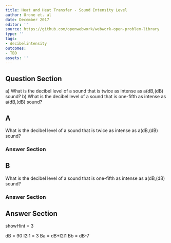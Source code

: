 ```yaml
---
title: Heat and Heat Transfer - Sound Intensity Level
author: Urone et. al
date: December 2017
editor: ''
source: https://github.com/openwebwork/webwork-open-problem-library
type: ''
tags:
- decibelintensity
outcomes:
- TBD
assets: ''
---
```


## Question Section 

a) What is the decibel level of a sound that is twice as intense as a(dB,(dB) sound? 
b) What is the decibel level of a sound that is one-fifth as intense as a(dB,(dB) sound?
## A
What is the decibel level of a sound that is twice as intense as a(dB,(dB) sound? 
### Answer Section
## B
What is the decibel level of a sound that is one-fifth as intense as a(dB,(dB) sound?
### Answer Section


## Answer Section

showHint = 3


dB = 90
I2I1 = 3
Ba = dB+I2I1
Bb = dB-7